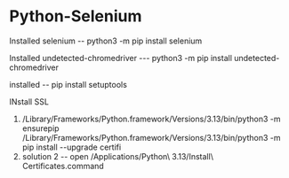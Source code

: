 # Python-Selenium

Installed selenium
 -- python3 -m pip install selenium  

Installed undetected-chromedriver
 --- python3 -m pip install undetected-chromedriver

 installed 
  -- pip install setuptools



INstall SSL 
1. /Library/Frameworks/Python.framework/Versions/3.13/bin/python3 -m ensurepip
/Library/Frameworks/Python.framework/Versions/3.13/bin/python3 -m pip install --upgrade certifi
2. solution 2 
   -- open /Applications/Python\ 3.13/Install\ Certificates.command
